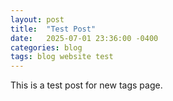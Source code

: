 ```yaml
---
layout: post
title:  "Test Post"
date:   2025-07-01 23:36:00 -0400
categories: blog
tags: blog website test
---
```

This is a test post for new tags page.
